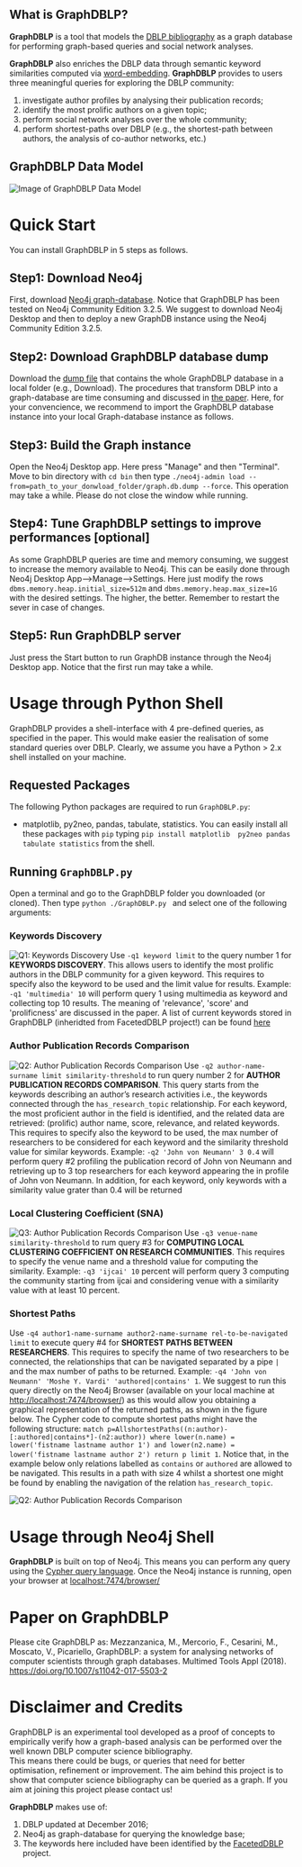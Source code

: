 ## What is GraphDBLP?

**GraphDBLP** is a tool that models the [DBLP bibliography](http://dblp.uni-trier.de/) as a graph database for performing graph-based queries and social network analyses.

**GraphDBLP** also enriches the DBLP data through semantic keyword similarities computed via [word-embedding](https://arxiv.org/pdf/1411.2738.pdf). **GraphDBLP** provides to users three meaningful queries for exploring the DBLP community:
1. investigate author profiles by analysing their publication records;
2. identify the most prolific authors on a given topic;
3. perform social network analyses over the whole community;
4. perform shortest-paths over DBLP (e.g., the shortest-path between authors, the analysis of co-author networks, etc.) 

## GraphDBLP Data Model

![Image of GraphDBLP Data Model](https://github.com/fabiomercorio/GraphDBLP/blob/master/images/graphdblp_data_model_logo.jpg)

# Quick Start
You can install GraphDBLP in 5 steps as follows.

## Step1: Download Neo4j
First, download [Neo4j graph-database](https://neo4j.com/download/). Notice that GraphDBLP has been tested on Neo4j Community Edition 3.2.5. We suggest to download Neo4j Desktop and then to deploy a new GraphDB instance using the Neo4j Community Edition 3.2.5.
## Step2: Download GraphDBLP database dump 
Download the [dump file](https://goo.gl/Cy1AH1) that contains the whole GraphDBLP database in a local folder (e.g., Download). The procedures that transform DBLP into a graph-database are time consuming and discussed in [the paper](https://link.springer.com/article/10.1007/s11042-017-5503-2). Here, for your convencience, we recommend to import the GraphDBLP database instance into your local Graph-database instance as follows.
## Step3: Build the Graph instance
Open the Neo4j Desktop app. Here press "Manage" and then "Terminal". Move to bin directory with `cd bin` then type `./neo4j-admin load --from=path_to_your_donwload_folder/graph.db.dump --force`. This operation may take a while. Please do not close the window while running.
## Step4: Tune GraphDBLP settings to improve performances [optional]
As some GraphDBLP queries are time and memory consuming, we suggest to increase the memory available to Neo4j. This can be easily done through Neo4j Desktop App-->Manage-->Settings. Here just modify the rows `dbms.memory.heap.initial_size=512m` and `dbms.memory.heap.max_size=1G` with the desired settings. The higher, the better. Remember to restart the sever in case of changes.
## Step5: Run GraphDBLP server
Just press the Start button to run GraphDB instance through the Neo4j Desktop app. Notice that the first run may take a while.

# Usage through Python Shell 
GraphDBLP provides a shell-interface with 4 pre-defined queries, as specified in the paper. This would make easier the realisation of some standard queries over DBLP. Clearly, we assume you have a Python > 2.x shell installed on your machine.
## Requested Packages
The following Python packages are required to run `GraphDBLP.py`:
- matplotlib, py2neo, pandas, tabulate, statistics. You can easily install all these packages with `pip` typing  `pip install matplotlib  py2neo pandas tabulate statistics` from the shell.
## Running `GraphDBLP.py`
Open a terminal and go to the GraphDBLP folder you downloaded (or cloned). Then type `python ./GraphDBLP.py ` and select one of the following arguments:
### Keywords Discovery
![Q1: Keywords Discovery](https://github.com/fabiomercorio/GraphDBLP/blob/master/images/graphdblp_q1.jpeg)
Use `-q1 keyword limit` to the query number 1 for **KEYWORDS DISCOVERY**. This allows users to identify the most prolific authors in the DBLP community for a given keyword. This requires to specify also the keyword to be used and the limit value for results. Example: `-q1 'multimedia' 10` will perform query 1 using multimedia as keyword and collecting top 10 results. The meaning of 'relevance', 'score' and 'prolificness' are discussed in the paper. A list of current keywords stored in GraphDBLP (inheridted from FacetedDBLP project!) can be found [here](https://github.com/fabiomercorio/GraphDBLP/blob/master/keywords.csv)
### Author Publication Records Comparison
![Q2: Author Publication Records Comparison](https://github.com/fabiomercorio/GraphDBLP/blob/master/images/graphdblp_q2.jpeg)
Use `-q2 author-name-surname limit similarity-threshold` to run query number 2 for **AUTHOR PUBLICATION RECORDS COMPARISON**. This query starts from the keywords describing an author’s research activities i.e., the keywords connected through the `has_research_topic` relationship. For each keyword, the most proficient author in the field is identified, and the related data are retrieved: (prolific) author name, score, relevance, and related keywords. This requires to specify also the keyword to be used, the max number of researchers to be considered for each keyword and the similarity threshold value for similar keywords. Example: `-q2 'John von Neumann' 3 0.4` will perform query #2 profiling the publication record of John von Neumann and retrieving up to 3 top researchers for each keyword appearing the in profile of John von Neumann. In addition, for each keyword, only keywords with a similarity value grater than 0.4 will be returned
### Local Clustering Coefficient (SNA)
![Q3: Author Publication Records Comparison](https://github.com/fabiomercorio/GraphDBLP/blob/master/images/graphdblp_q3.jpeg)
Use `-q3 venue-name similarity-threshold` to rum query #3 for **COMPUTING LOCAL CLUSTERING COEFFICIENT ON RESEARCH COMMUNITIES**. This requires to specify the venue name and a threshold value for computing the similarity. Example: `-q3 'ijcai' 10` percent will perform query 3 computing the community starting from ijcai and considering venue with a similarity value with at least 10 percent.
### Shortest Paths

Use `-q4 author1-name-surname author2-name-surname rel-to-be-navigated limit` to execute query #4 for **SHORTEST PATHS BETWEEN RESEARCHERS**. This requires to specify the name of two researchers to be connected, the relationships that can be navigated separated by a pipe `|` and the max number of paths to be returned. Example: `-q4 'John von Neumann' 'Moshe Y. Vardi' 'authored|contains' 1`. We suggest to run this query directly on the Neo4j Browser (available on your local machine at [http://localhost:7474/browser/](http://localhost:7474/browser/)) as this would allow you obtaining a graphical representation of the returned paths, as shown in the figure below. The Cypher code to compute shortest paths might have the following structure: `match p=AllshortestPaths((n:author)-[:authored|contains*]-(n2:author)) where lower(n.name) = lower('fistname lastname author 1') and lower(n2.name) = lower('fistname lastname author 2') return p limit 1`. Notice that, in the example below only relations  labelled as `contains` or `authored` are allowed to be navigated. This results in a path with size 4 whilst a shortest one might be found by enabling the navigation of the relation `has_research_topic`.   

![Q2: Author Publication Records Comparison](https://github.com/fabiomercorio/GraphDBLP/blob/master/images/graphdblp_q4.jpeg)

# Usage through Neo4j Shell

**GraphDBLP** is built on top of Neo4j. This means you can perform any query using the [Cypher query language](https://neo4j.com/developer/cypher-query-language/). Once the Neo4j instance is running, open your browser at [localhost:7474/browser/](localhost:7474/browser/ ) 

# Paper on GraphDBLP

Please cite GraphDBLP as: Mezzanzanica, M., Mercorio, F., Cesarini, M., Moscato, V., Picariello, GraphDBLP: a system for analysing networks of computer scientists through graph databases. Multimed Tools Appl (2018). https://doi.org/10.1007/s11042-017-5503-2

# Disclaimer and Credits

GraphDBLP is an experimental tool developed as a proof of concepts to empirically verify how a graph-based analysis can be performed over the well known DBLP computer science bibliography.  
This means there could be bugs, or queries that need for better optimisation, refinement or improvement. The aim behind this project is to show that computer science bibliography can be queried as a graph. If you aim at joining this project please contact us!

**GraphDBLP** makes use of:
1. DBLP updated at December 2016;
1. Neo4j as graph-database for querying the knowledge base;
2. The keywords here included have been identified by the [FacetedDBLP](http://dblp.l3s.de/dblp++.php) project.
